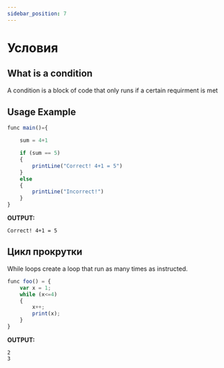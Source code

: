 ```yaml
---
sidebar_position: 7
---
```


# Условия

## What is a condition
A condition is a block of code that only runs if a certain requirment is met

## Usage Example
```jsx
func main()={

    sum = 4+1

    if (sum == 5)
    {
        printLine("Correct! 4+1 = 5")
    }
    else
    {
        printLine("Incorrect!")
    }
}
```
**OUTPUT:**

`Correct! 4+1 = 5`


## Цикл прокрутки
While loops create a loop that run as many times as instructed.

```jsx
func foo() = {
    var x = 1;
    while (x<=4)
    {
        x++;
        print(x);
    }
}
```
**OUTPUT:**

```
2
3
```